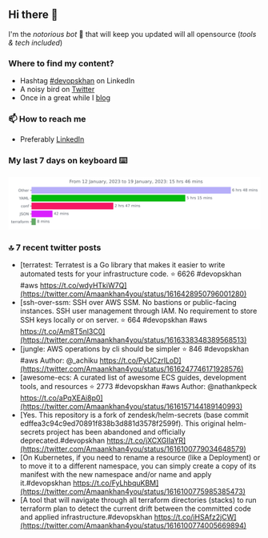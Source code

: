 <!--- [![Hits](https://hits.seeyoufarm.com/api/count/incr/badge.svg?url=https%3A%2F%2Fgithub.com%2Fakhan4u%2Fhit-counter&count_bg=%2379C83D&title_bg=%23555555&icon=&icon_color=%23E7E7E7&title=visits&edge_flat=false)](https://hits.seeyoufarm.com) --->

## Hi there 👋

I'm the _notorious bot_ 🤣 that will keep you updated will all opensource (_tools & tech included_) 

### Where to find my content?

* Hashtag [#devopskhan](https://www.linkedin.com/feed/hashtag/devopskhan) on LinkedIn
* A noisy bird on [Twitter](https://twitter.com/Amaankhan4you)
* Once in a great while I [blog](https://linuxparrot.netlify.app) 


### 📫 **How to reach me**

* Preferably [LinkedIn](https://www.linkedin.com/in/amaan-khan-linux-ninja)

### My last 7 days on keyboard ⌨️

<img src="https://github.com/akhan4u/akhan4u/blob/main/images/stat.svg" alt="Amaan's Wakatime Activity!"/>

### 🔝 7 recent twitter posts
<!-- DEVDOJO:START -->
- [terratest:  Terratest is a Go library that makes it easier to write automated tests for your infrastructure code.
⭐️ 6626
#devopskhan #aws
https://t.co/wdyHTkiW7Q](https://twitter.com/Amaankhan4you/status/1616428950796001280)
- [ssh-over-ssm: SSH over AWS SSM. No bastions or public-facing instances. SSH user management through IAM. No requirement to store SSH keys locally or on server.
⭐️ 664
#devopskhan #aws
https://t.co/Am8T5nl3C0](https://twitter.com/Amaankhan4you/status/1616338348389568513)
- [jungle: AWS operations by cli should be simpler
⭐️ 846
#devopskhan #aws
Author: @_achiku
https://t.co/PyUCzrlLoD](https://twitter.com/Amaankhan4you/status/1616247746171928576)
- [awesome-ecs: A curated list of awesome ECS guides, development tools, and resources
⭐️ 2773
#devopskhan #aws
Author: @nathankpeck
https://t.co/aPqXEAi8p0](https://twitter.com/Amaankhan4you/status/1616157144189140993)
- [Yes. This repository is a fork of zendesk/helm-secrets &lpar;base commit edffea3c94c9ed70891f838b3d881d3578f2599f&rpar;. This original helm-secrets project has been abandoned and officially deprecated.#devopskhan https://t.co/jXCXGIIaYR](https://twitter.com/Amaankhan4you/status/1616100779034648579)
- [On Kubernetes, if you need to rename a resource &lpar;like a Deployment&rpar; or to move it to a different namespace, you can simply create a copy of its manifest with the new namespace and/or name and apply it.#devopskhan https://t.co/FyLhbquKBM](https://twitter.com/Amaankhan4you/status/1616100775985385473)
- [A tool that will navigate through all terraform directories &lpar;stacks&rpar; to run terraform plan to detect the current drift between the committed code and applied infrastructure.#devopskhan https://t.co/iHSAfz2jCW](https://twitter.com/Amaankhan4you/status/1616100774005669894)
<!-- DEVDOJO:END -->

<!-- ![Amaan's GitHub stats](https://github-readme-stats.vercel.app/api?username=akhan4u&count_private=true&show_icons=true&hide=contribs) -->
